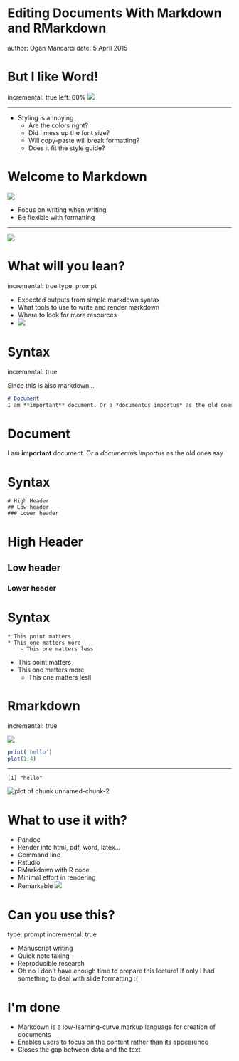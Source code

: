 Editing Documents With Markdown and RMarkdown
========================================================
author: Ogan Mancarci
date: 5 April 2015

But I like Word!
========================================================
incremental: true
left: 60%
![](screen.png)
***
- Styling is annoying
    - Are the colors right?
    - Did I mess up the font size?
    - Will copy-paste will break formatting?
    - Does it fit the style guide?


Welcome to Markdown
========================================================
![](markdown.png)
- Focus on writing when writing
- Be flexible with formatting

***
![](render.png)




What will you lean?
========================================================
incremental: true
type: prompt

- Expected outputs from simple markdown syntax
- What tools to use to write and render markdown
- Where to look for more resources
- ![](slides.png)


Syntax
=======================================================
incremental: true

Since this is also markdown...

```md
# Document 
I am **important** document. Or a *documentus importus* as the old ones say
```

# Document 
I am **important** document. Or a *documentus importus* as the old ones say


Syntax
====================================================
```
# High Header
## Low header
### Lower header
```
# High Header
## Low header
### Lower header

Syntax
====================================================
```
* This point matters
* This one matters more
    - This one matters less
```

* This point matters
* This one matters more
    - This one matters lesll

Rmarkdown
====================================
incremental: true

![](rmark.png)


```r
print('hello')
plot(1:4)
```

***


```
[1] "hello"
```

![plot of chunk unnamed-chunk-2](presentation1-figure/unnamed-chunk-2-1.png) 

What to use it with?
==============================
* Pandoc
 * Render into html, pdf, word, latex...
 * Command line
* Rstudio
 * RMarkdown with R code
 * Minimal effort in rendering
* Remarkable
 ![](remark.png)
 
Can you use this?
========================================================
type: prompt
incremental: true


* Manuscript writing
* Quick note taking
* Reproducible research
* Oh no I don't have enough time to prepare this lecture! If only I had something to deal with slide formatting :(


I'm done
=======================
* Markdown is a low-learning-curve markup language for creation of documents
* Enables users to focus on the content rather than its appearence
* Closes the gap between data and the text



